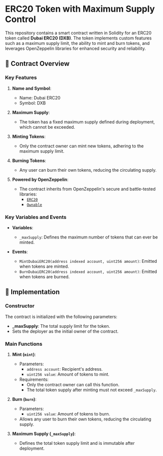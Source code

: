 # ERC20 Token with Maximum Supply Control

This repository contains a smart contract written in Solidity for an ERC20 token called **Dubai ERC20 (DXB)**. The token implements custom features such as a maximum supply limit, the ability to mint and burn tokens, and leverages OpenZeppelin libraries for enhanced security and reliability.

## 📜 Contract Overview

### Key Features

1. **Name and Symbol**:
   - Name: Dubai ERC20
   - Symbol: DXB

2. **Maximum Supply**:
   - The token has a fixed maximum supply defined during deployment, which cannot be exceeded.

3. **Minting Tokens**:
   - Only the contract owner can mint new tokens, adhering to the maximum supply limit.

4. **Burning Tokens**:
   - Any user can burn their own tokens, reducing the circulating supply.

5. **Powered by OpenZeppelin**:
   - The contract inherits from OpenZeppelin's secure and battle-tested libraries:
     - [`ERC20`](https://docs.openzeppelin.com/contracts/4.x/erc20)
     - [`Ownable`](https://docs.openzeppelin.com/contracts/4.x/access-control)

### Key Variables and Events

- **Variables**:
  - `_maxSupply`: Defines the maximum number of tokens that can ever be minted.

- **Events**:
  - `MintDubaiERC20(address indexed account, uint256 amount)`: Emitted when tokens are minted.
  - `BurnDubaiERC20(address indexed account, uint256 amount)`: Emitted when tokens are burned.

## 🚀 Implementation

### Constructor

The contract is initialized with the following parameters:
- **_maxSupply**: The total supply limit for the token.
- Sets the deployer as the initial owner of the contract.

### Main Functions

1. **Mint (`mint`)**:
   - Parameters: 
     - `address account`: Recipient's address.
     - `uint256 value`: Amount of tokens to mint.
   - Requirements:
     - Only the contract owner can call this function.
     - The total token supply after minting must not exceed `_maxSupply`.

2. **Burn (`burn`)**:
   - Parameters:
     - `uint256 value`: Amount of tokens to burn.
   - Allows any user to burn their own tokens, reducing the circulating supply.

3. **Maximum Supply (`_maxSupply`)**:
   - Defines the total token supply limit and is immutable after deployment.



